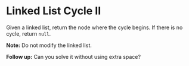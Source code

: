 # Linked List Cycle II

Given a linked list, return the node where the cycle begins. If there is no cycle, return `null`.

__Note:__ Do not modify the linked list.

__Follow up:__
Can you solve it without using extra space?